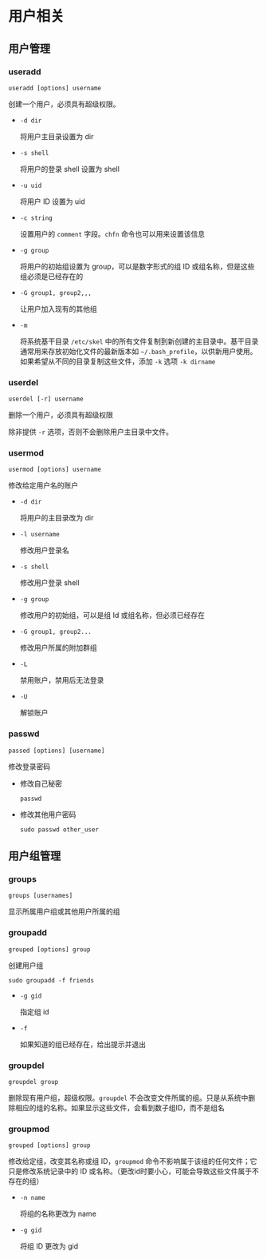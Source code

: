 # 用户相关
## 用户管理

### useradd

`useradd [options] username`

创建一个用户，必须具有超级权限。

* `-d dir`

  将用户主目录设置为 dir

* `-s shell`

  将用户的登录 shell 设置为 shell

* `-u uid`

  将用户 ID 设置为 uid

* `-c string`

  设置用户的 `comment` 字段。`chfn` 命令也可以用来设置该信息

* `-g group`

  将用户的初始组设置为 group，可以是数字形式的组 ID 或组名称，但是这些组必须是已经存在的

* `-G group1, group2,,,`

  让用户加入现有的其他组

* `-m`

  将系统基干目录 `/etc/skel` 中的所有文件复制到新创建的主目录中。基干目录通常用来存放初始化文件的最新版本如 `~/.bash_profile`，以供新用户使用。如果希望从不同的目录复制这些文件，添加 `-k` 选项 `-k dirname`

### userdel

`userdel [-r] username`

删除一个用户，必须具有超级权限

除非提供 `-r` 选项，否则不会删除用户主目录中文件。

### usermod

`usermod [options] username`

修改给定用户名的账户

* `-d dir`

  将用户的主目录改为 dir

* `-l username`

  修改用户登录名

* `-s shell`

  修改用户登录 shell

* `-g group`

  修改用户的初始组，可以是组 Id 或组名称，但必须已经存在

* `-G group1, group2...`

  修改用户所属的附加群组

* `-L`

  禁用账户，禁用后无法登录

* `-U`

  解锁账户

### passwd

`passed [options] [username]`

修改登录密码

* 修改自己秘密

  `passwd`

* 修改其他用户密码

  `sudo passwd other_user`

## 用户组管理

### groups

`groups [usernames]`

显示所属用户组或其他用户所属的组

### groupadd

`grouped [options] group`

创建用户组

`sudo groupadd -f friends`

* `-g gid`

  指定组 id

* `-f`

  如果知道的组已经存在，给出提示并退出

### groupdel

`groupdel group`

删除现有用户组，超级权限。`groupdel` 不会改变文件所属的组。只是从系统中删除相应的组的名称。如果显示这些文件，会看到数子组ID，而不是组名

### groupmod

`grouped [options] group`

修改给定组，改变其名称或组 ID，`groupmod` 命令不影响属于该组的任何文件；它只是修改系统记录中的 ID 或名称。（更改id时要小心，可能会导致这些文件属于不存在的组）

* `-n name`

  将组的名称更改为 name

* `-g gid`

  将组 ID 更改为 gid



